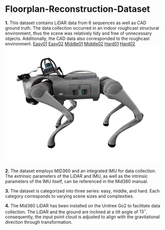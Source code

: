  Floorplan-Reconstruction-Dataset
 ====
**1.**  This dataset contains LiDAR data from 6 sequences as well as CAD ground truth. The data collection occurred in an indoor roughcast structural environment, thus the scene was relatively tidy and free of unnecessary objects. Additionally, the CAD data also corresponded to the  roughcast environment.
[Easy01](https://1drv.ms/f/s!Aq1AwkbPOmhdgh8oLfpdxUYv-abp?e=RdH7ZQ)
[Easy02](https://1drv.ms/f/s!Aq1AwkbPOmhdgiCm5oiqY8Q-dXB1?e=MHVW55)
[Middle01](https://1drv.ms/f/s!Aq1AwkbPOmhdgiGqWpNlWRcW3lZh?e=johF3g)
[Middle02](https://1drv.ms/f/s!Aq1AwkbPOmhdgiKT_8KN6SVku06k?e=spGc7p)
[Hard01](https://1drv.ms/f/s!Aq1AwkbPOmhdgiNJgvaczzTptBN4?e=cxJ6c8)
[Hard02](https://1drv.ms/f/s!Aq1AwkbPOmhdgiQie22ijL14MVpa?e=q7iiQd)
![equipment](https://github.com/David2liu/Floorplan-Reconstruction-Dataset/blob/main/equipment.jpg "equipment") 

**2.** The dataset employs MID360 and an integrated IMU for data collection. The extrinsic parameters of the LiDAR and IMU, as well as the intrinsic parameters of the IMU itself, can be referenced in the Mid360 manual.


**3.** The dataset is categorized into three series: easy, middle, and hard. Each category corresponds to varying scene sizes and complexities.

**4.** The Mid360 LiDAR has been installed on the Unitree Go2 to facilitate data collection. The LiDAR and the ground are inclined at a tilt angle of $13^\circ$, consequently, the input point cloud is adjusted to align with the gravitational direction through transformation.

